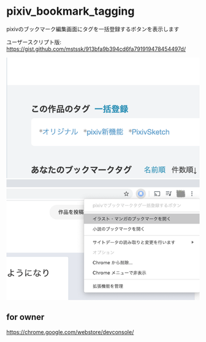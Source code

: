 # pixiv_bookmark_tagging
pixivのブックマーク編集画面にタグを一括登録するボタンを表示します

ユーザースクリプト版: https://gist.github.com/mstssk/913bfa9b394cd6fa791919478454497d/

![一括登録ボタン](./docs/screenshot01.png)
![ブックマーク画面へのリンク](./docs/screenshot02.png)

## for owner

https://chrome.google.com/webstore/devconsole/
